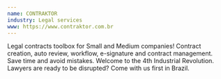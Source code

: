 ```yaml
---
name: CONTRAKTOR
industry: Legal services
www: https://www.contraktor.com.br
---
```

Legal contracts toolbox for Small and Medium companies! Contract creation, auto review, workflow, e-signature and contract management. Save time and avoid mistakes. Welcome to the 4th Industrial Revolution. Lawyers are ready to be disrupted? Come with us first in Brazil.
